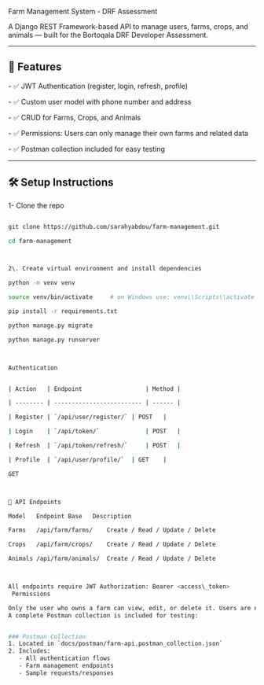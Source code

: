 Farm Management System - DRF Assessment



A Django REST Framework-based API to manage users, farms, crops, and animals — built for the Bortoqala DRF Developer Assessment.



---




## 🚀 Features




\- ✅ JWT Authentication (register, login, refresh, profile)

\- ✅ Custom user model with phone number and address

\- ✅ CRUD for Farms, Crops, and Animals

\- ✅ Permissions: Users can only manage their own farms and related data

\- ✅ Postman collection included for easy testing



---



## 🛠️ Setup Instructions



1- Clone the repo



```bash

git clone https://github.com/sarahyabdou/farm-management.git

cd farm-management



2\. Create virtual environment and install dependencies

python -m venv venv

source venv/bin/activate     # on Windows use: venv\\Scripts\\activate

pip install -r requirements.txt

python manage.py migrate

python manage.py runserver



Authentication


| Action   | Endpoint                  | Method |

| -------- | ------------------------- | ------ |

| Register | `/api/user/register/` | POST   |

| Login    | `/api/token/`             | POST   |

| Refresh  | `/api/token/refresh/`     | POST   |

| Profile  | `/api/user/profile/`  | GET    |

GET



🌿 API Endpoints

Model	Endpoint Base	Description

Farms	/api/farm/farms/	Create / Read / Update / Delete

Crops	/api/farm/crops/	Create / Read / Update / Delete

Animals	/api/farm/animals/	Create / Read / Update / Delete



All endpoints require JWT Authorization: Bearer <access\_token>
 Permissions

Only the user who owns a farm can view, edit, or delete it. Users are not allowed to create crops or animals for farms they do not own. If a user attempts to access or modify resources they don’t have permission for, the API will return a 404 Notfound response.
A complete Postman collection is included for testing:


### Postman Collection
1. Located in `docs/postman/farm-api.postman_collection.json`
2. Includes:
   - All authentication flows
   - Farm management endpoints
   - Sample requests/responses



